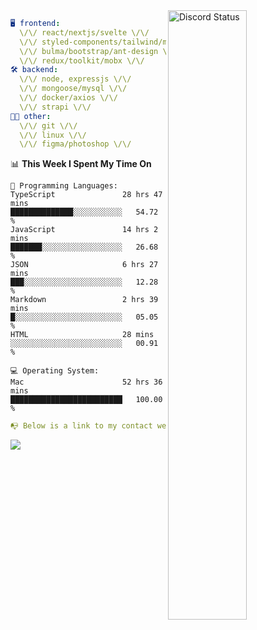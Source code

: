
<a href="https://discord.com/users/279302975371870218" target="_blank">
    <img width="50%" align="right" alt="Discord Status" src="https://lanyard.cnrad.dev/api/279302975371870218?bg=161B22&borderRadius=5px%205px%200%200&hideTimestamp=true&idleMessage=Just%20chillin%27%20at%20the%20moment&animated=true">
</a>

```yaml
🖥️ frontend: 
  \/\/ react/nextjs/svelte \/\/
  \/\/ styled-components/tailwind/mui/
  \/\/ bulma/bootstrap/ant-design \/\/
  \/\/ redux/toolkit/mobx \/\/
🛠 backend: 
  \/\/ node, expressjs \/\/
  \/\/ mongoose/mysql \/\/
  \/\/ docker/axios \/\/
  \/\/ strapi \/\/
👨‍💻 other: 
  \/\/ git \/\/ 
  \/\/ linux \/\/
  \/\/ figma/photoshop \/\/
```
<!--START_SECTION:waka-->
📊 **This Week I Spent My Time On** 

```text
💬 Programming Languages: 
TypeScript               28 hrs 47 mins      ██████████████░░░░░░░░░░░   54.72 % 
JavaScript               14 hrs 2 mins       ███████░░░░░░░░░░░░░░░░░░   26.68 % 
JSON                     6 hrs 27 mins       ███░░░░░░░░░░░░░░░░░░░░░░   12.28 % 
Markdown                 2 hrs 39 mins       █░░░░░░░░░░░░░░░░░░░░░░░░   05.05 % 
HTML                     28 mins             ░░░░░░░░░░░░░░░░░░░░░░░░░   00.91 % 

💻 Operating System: 
Mac                      52 hrs 36 mins      █████████████████████████   100.00 % 
```


<!--END_SECTION:waka-->
```yaml
📭 Below is a link to my contact website 
```
<a href="https://mxns.xyz" target="_black"> <img src="https://img.shields.io/badge/website-161B22?style=for-the-badge&logo=About.me&logoColor=white"></img> <a/>
